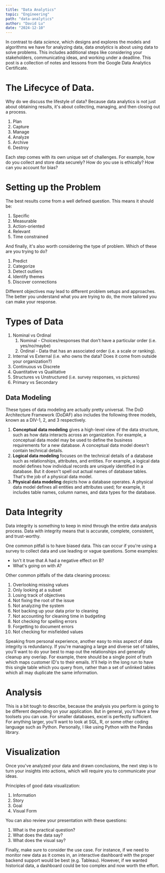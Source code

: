 ```yaml
---
title: "Data Analytics"
topic: "Engineering"
path: "data-analytics"
author: "David Lu"
date: "2024-12-10"
---
```


In contrast to data *science*, which designs and explores the models and algorithms we have for analyzing data, data *analytics* is about using data to solve problems. This includes additional steps like considering your stakeholders, communicating ideas, and working under a deadline. This post is a collection of notes and lessons from the Google Data Analytics Certificate.

# The Lifecyce of Data. 

Why do we discuss the lifestyle of data? Because data analytics is not just about obtaining results, it's about collecting, managing, and then closing out a process. 

1. Plan
2. Capture
3. Manage
4. Analyze
5. Archive
6. Destroy

Each step comes with its own unique set of challenges. For example, how do you collect and store data securely? How do you use is ethically? How can you account for bias?

# Setting up the Problem

The best results come from a well defined question. This means it should be:

1. Specific
2. Measurable
3. Action-oriented
4. Relevant
5. Time constrained

And finally, it's also worth considering the type of problem. Which of these are you trying to do?

1. Predict
2. Categorize
3. Detect outliers
4. Identify themes
5. Discover connections

Different objectives may lead to different problem setups and approaches. The better you understand what you are trying to do, the more tailored you can make your response. 

# Types of Data

1. Nominal vs Ordinal 
    1. Nominal - Choices/responses that don’t have a particular order (i.e. yes/no/maybe)
    2. Ordinal - Data that has an associated order (i.e. a scale or ranking).
2. Internal vs External (i.e. who owns the data? Does it come from outside your organization?)
3. Continuous vs Discrete
4. Quantitative vs Qualitative
5. Structures vs Unstructured (i.e. survey responses, vs pictures)
6. Primary vs Secondary


## Data Modeling

These types of data modeling are actually pretty universal. The DoD Architecture Framework (DoDAF) also includes the following three models, known as a DIV-1, 2, and 3 respectively. 

1. **Conceptual data modeling** gives a high-level view of the data structure, such as how data interacts across an organization. For example, a conceptual data model may be used to define the business requirements for a new database. A conceptual data model doesn't contain technical details. 
2. **Logical data modeling** focuses on the technical details of a database such as relationships, attributes, and entities. For example, a logical data model defines how individual records are uniquely identified in a database. But it doesn't spell out actual names of database tables. That's the job of a physical data model.
3. **Physical data modeling** depicts how a database operates. A physical data model defines all entities and attributes used; for example, it includes table names, column names, and data types for the database.


# Data Integrity

Data integrity is something to keep in mind through the entire data analysis process. Data with integrity means that is accurate, complete, consistent, and trust-worthy. 

One common pitfall is to have biased data. This can occur if you're using a survey to collect data and use leading or vague questions. Some examples:
* Isn't it true that A had a negative effect on B?
* What's going on with A?

Other common pitfalls of the data cleaning process:

1. Overlooking missing values
2. Only looking at a subset
3. Losing track of objectives
4. Not fixing the root of the issue
5. Not analyzing the system
6. Not backing up your data prior to cleaning
7. Not accounting for cleaning time in budgeting
8. Not checking for spelling errors
9. Forgetting to document errors
10. Not checking for misfielded values

Speaking from personal experience, another easy to miss aspect of data integrity is redundancy. If you're managing a large and diverse set of tables, you'll want to do your best to map out the relationships and generally cleanup any overlap. For example, there should be a single point of truth which maps customer ID's to their emails. It'll help in the long run to have this single table which you query from, rather than a set of unlinked tables which all may duplicate the same information. 

# Analysis

This is a bit tough to describe, because the analysis you perform is going to be different depending on your application. But in general, you'll have a few toolsets you can use. For smaller databases, excel is perfectly sufficient. For anything larger, you'll want to look at SQL, R, or some other coding language such as Python. Personally, I like using Python with the Pandas library. 

# Visualization

Once you've analyzed your data and drawn conclusions, the next step is to turn your insights into actions, which will require you to communicate your ideas. 

Principles of good data visualization:

1. Information
2. Story
3. Goal
4. Visual Form

You can also review your presentation with these questions:

1. What is the practical question?
2. What does the data say?
3. What does the visual say?

Finally, make sure to consider the use case. For instance, if we need to monitor new data as it comes in, an interactive dashboard with the proper backend support would be best (e.g. Tableau). However, if we wanted historical data, a dashboard could be too complex and now worth the effort. 

